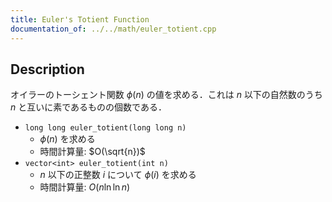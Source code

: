 ```yaml
---
title: Euler's Totient Function
documentation_of: ../../math/euler_totient.cpp
---
```


## Description

オイラーのトーシェント関数 $\phi(n)$ の値を求める．これは $n$ 以下の自然数のうち $n$ と互いに素であるものの個数である．

- `long long euler_totient(long long n)`
    - $\phi(n)$ を求める
    - 時間計算量: $O(\sqrt{n})$
- `vector<int> euler_totient(int n)`
    - $n$ 以下の正整数 $i$ について $\phi(i)$ を求める
    - 時間計算量: $O(n \ln\ln n)$